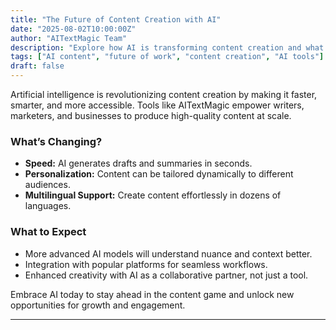 ```yaml
---
title: "The Future of Content Creation with AI"
date: "2025-08-02T10:00:00Z"
author: "AITextMagic Team"
description: "Explore how AI is transforming content creation and what to expect in the coming years."
tags: ["AI content", "future of work", "content creation", "AI tools"]
draft: false
---
```


Artificial intelligence is revolutionizing content creation by making it faster, smarter, and more accessible. Tools like AITextMagic empower writers, marketers, and businesses to produce high-quality content at scale.

### What’s Changing?

- **Speed:** AI generates drafts and summaries in seconds.
- **Personalization:** Content can be tailored dynamically to different audiences.
- **Multilingual Support:** Create content effortlessly in dozens of languages.

### What to Expect

- More advanced AI models will understand nuance and context better.
- Integration with popular platforms for seamless workflows.
- Enhanced creativity with AI as a collaborative partner, not just a tool.

Embrace AI today to stay ahead in the content game and unlock new opportunities for growth and engagement.

---
